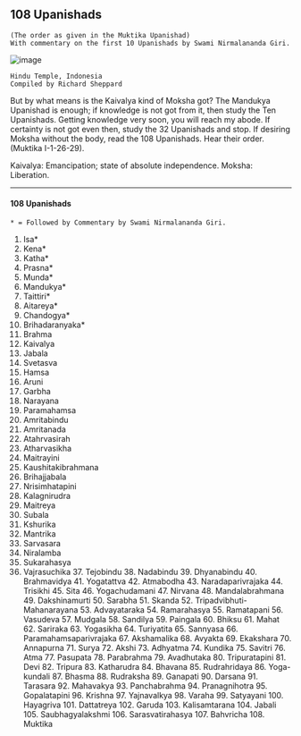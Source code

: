 ## 108 Upanishads

```
(The order as given in the Muktika Upanishad)
With commentary on the first 10 Upanishads by Swami Nirmalananda Giri.
```
![image](https://github.com/Bluebear77/ni_ting_de_dao/assets/119409649/3461644c-e878-48ac-9569-8cc9ef4b59c2)

```
Hindu Temple, Indonesia
Compiled by Richard Sheppard
```
But by what means is the Kaivalya kind of Moksha got? The Mandukya Upanishad is enough; if
knowledge is not got from it, then study the Ten Upanishads. Getting knowledge very soon, you will
reach my abode. If certainty is not got even then, study the 32 Upanishads and stop. If desiring Moksha
without the body, read the 108 Upanishads. Hear their order. (Muktika I-1-26-29).

Kaivalya: Emancipation; state of absolute independence.
Moksha: Liberation.

***

#### 108 Upanishads

```
* = Followed by Commentary by Swami Nirmalananda Giri.
```
1. Isa*
2. Kena*
3. Katha*
4. Prasna*
5. Munda*
6. Mandukya*
7. Taittiri*
8. Aitareya*
9. Chandogya*
10. Brihadaranyaka*
11. Brahma
12. Kaivalya
13. Jabala
14. Svetasva
15. Hamsa
16. Aruni
17. Garbha
18. Narayana
19. Paramahamsa
20. Amritabindu
21. Amritanada
22. Atahrvasirah
23. Atharvasikha
24. Maitrayini
25. Kaushitakibrahmana
26. Brihajjabala
27. Nrisimhatapini
28. Kalagnirudra
29. Maitreya
30. Subala
31. Kshurika
32. Mantrika
33. Sarvasara
34. Niralamba
35. Sukarahasya
36. Vajrasuchika
    37. Tejobindu
    38. Nadabindu
    39. Dhyanabindu
    40. Brahmavidya
    41. Yogatattva
    42. Atmabodha
    43. Naradaparivrajaka
    44. Trisikhi
    45. Sita
    46. Yogachudamani
    47. Nirvana
    48. Mandalabrahmana
    49. Dakshinamurti
    50. Sarabha
    51. Skanda
    52. Tripadvibhuti-Mahanarayana
    53. Advayataraka
    54. Ramarahasya
    55. Ramatapani
    56. Vasudeva
    57. Mudgala
    58. Sandilya
    59. Paingala
    60. Bhiksu
    61. Mahat
    62. Sariraka
    63. Yogasikha
    64. Turiyatita
    65. Sannyasa
    66. Paramahamsaparivrajaka
    67. Akshamalika
    68. Avyakta
    69. Ekakshara
    70. Annapurna
    71. Surya
    72. Akshi
       73. Adhyatma
       74. Kundika
       75. Savitri
       76. Atma
       77. Pasupata
       78. Parabrahma
       79. Avadhutaka
       80. Tripuratapini
       81. Devi
       82. Tripura
       83. Katharudra
       84. Bhavana
       85. Rudrahridaya
       86. Yoga-kundali
       87. Bhasma
       88. Rudraksha
       89. Ganapati
       90. Darsana
       91. Tarasara
       92. Mahavakya
       93. Panchabrahma
       94. Pranagnihotra
       95. Gopalatapini
       96. Krishna
       97. Yajnavalkya
       98. Varaha
       99. Satyayani
       100. Hayagriva
       101. Dattatreya
       102. Garuda
       103. Kalisamtarana
       104. Jabali
       105. Saubhagyalakshmi
       106. Sarasvatirahasya
       107. Bahvricha
       108. Muktika


